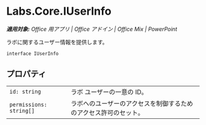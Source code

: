 
# <a name="labs.core.iuserinfo"></a>Labs.Core.IUserInfo

 _**適用対象:** Office 用アプリ | Office アドイン | Office Mix | PowerPoint_

ラボに関するユーザー情報を提供します。

```
interface IUserInfo
```


## <a name="properties"></a>プロパティ


|||
|:-----|:-----|
| `id: string`|ラボ ユーザーの一意の ID。|
| `permissions: string[]`|ラボへのユーザーのアクセスを制御するためのアクセス許可のセット。|
